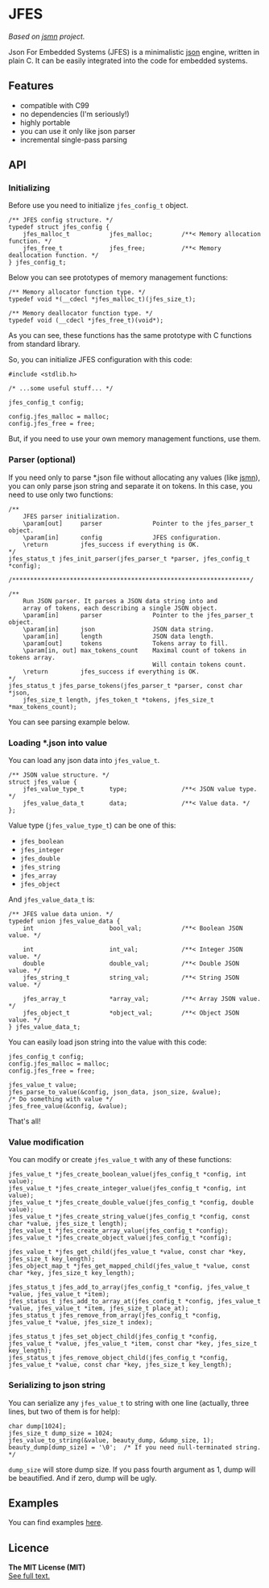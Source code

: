 # JFES
*Based on [jsmn](https://github.com/zserge/jsmn) project.*

Json For Embedded Systems (JFES) is a minimalistic [json](http://www.json.org/) engine, written in plain C. It can be easily integrated into the code for embedded systems.

## Features
* compatible with C99
* no dependencies (I'm seriously!)
* highly portable
* you can use it only like json parser
* incremental single-pass parsing

## API

### Initializing

Before use you need to initialize `jfes_config_t` object.
```
/** JFES config structure. */
typedef struct jfes_config {
    jfes_malloc_t           jfes_malloc;        /**< Memory allocation function. */
    jfes_free_t             jfes_free;          /**< Memory deallocation function. */
} jfes_config_t;
```

Below you can see prototypes of memory management functions:
```
/** Memory allocator function type. */
typedef void *(__cdecl *jfes_malloc_t)(jfes_size_t);

/** Memory deallocator function type. */
typedef void (__cdecl *jfes_free_t)(void*);
```
As you can see, these functions has the same prototype with C functions from standard library.

So, you can initialize JFES configuration with this code:
```
#include <stdlib.h>

/* ...some useful stuff... */

jfes_config_t config;

config.jfes_malloc = malloc;
config.jfes_free = free;
```

But, if you need to use your own memory management functions, use them.

### Parser (optional)

If you need only to parse *.json file without allocating any values (like [jsmn](https://github.com/zserge/jsmn)), you can only parse json string and separate it on tokens.
In this case, you need to use only two functions:
```
/**
    JFES parser initialization.
    \param[out]     parser              Pointer to the jfes_parser_t object.
    \param[in]      config              JFES configuration.
    \return         jfes_success if everything is OK.
*/
jfes_status_t jfes_init_parser(jfes_parser_t *parser, jfes_config_t *config);

/******************************************************************/

/**
    Run JSON parser. It parses a JSON data string into and
    array of tokens, each describing a single JSON object.
    \param[in]      parser              Pointer to the jfes_parser_t object.
    \param[in]      json                JSON data string.
    \param[in]      length              JSON data length.
    \param[out]     tokens              Tokens array to fill.
    \param[in, out] max_tokens_count    Maximal count of tokens in tokens array.
                                        Will contain tokens count.
    \return         jfes_success if everything is OK.
*/
jfes_status_t jfes_parse_tokens(jfes_parser_t *parser, const char *json,
    jfes_size_t length, jfes_token_t *tokens, jfes_size_t *max_tokens_count);
```

You can see parsing example below.

### Loading *.json into value

You can load any json data into `jfes_value_t`.

```
/** JSON value structure. */
struct jfes_value {
    jfes_value_type_t       type;               /**< JSON value type. */
    jfes_value_data_t       data;               /**< Value data. */
};
```

Value type (`jfes_value_type_t`) can be one of this:
* `jfes_boolean`
* `jfes_integer`
* `jfes_double`
* `jfes_string`
* `jfes_array`
* `jfes_object`

And `jfes_value_data_t` is:
```
/** JFES value data union. */
typedef union jfes_value_data {
    int                     bool_val;           /**< Boolean JSON value. */

    int                     int_val;            /**< Integer JSON value. */
    double                  double_val;         /**< Double JSON value. */
    jfes_string_t           string_val;         /**< String JSON value. */

    jfes_array_t            *array_val;         /**< Array JSON value. */
    jfes_object_t           *object_val;        /**< Object JSON value. */
} jfes_value_data_t;
```

You can easily load json string into the value with this code:
```
jfes_config_t config;
config.jfes_malloc = malloc;
config.jfes_free = free;

jfes_value_t value;
jfes_parse_to_value(&config, json_data, json_size, &value);
/* Do something with value */
jfes_free_value(&config, &value);
```
That's all!

### Value modification
You can modify or create `jfes_value_t` with any of these functions:
```
jfes_value_t *jfes_create_boolean_value(jfes_config_t *config, int value);
jfes_value_t *jfes_create_integer_value(jfes_config_t *config, int value);
jfes_value_t *jfes_create_double_value(jfes_config_t *config, double value);
jfes_value_t *jfes_create_string_value(jfes_config_t *config, const char *value, jfes_size_t length);
jfes_value_t *jfes_create_array_value(jfes_config_t *config);
jfes_value_t *jfes_create_object_value(jfes_config_t *config);

jfes_value_t *jfes_get_child(jfes_value_t *value, const char *key, jfes_size_t key_length);
jfes_object_map_t *jfes_get_mapped_child(jfes_value_t *value, const char *key, jfes_size_t key_length);

jfes_status_t jfes_add_to_array(jfes_config_t *config, jfes_value_t *value, jfes_value_t *item);
jfes_status_t jfes_add_to_array_at(jfes_config_t *config, jfes_value_t *value, jfes_value_t *item, jfes_size_t place_at);
jfes_status_t jfes_remove_from_array(jfes_config_t *config, jfes_value_t *value, jfes_size_t index);

jfes_status_t jfes_set_object_child(jfes_config_t *config, jfes_value_t *value, jfes_value_t *item, const char *key, jfes_size_t key_length);
jfes_status_t jfes_remove_object_child(jfes_config_t *config, jfes_value_t *value, const char *key, jfes_size_t key_length);
```

### Serializing to json string

You can serialize any `jfes_value_t` to string with one line (actually, three lines, but two of them is for help):
```
char dump[1024];
jfes_size_t dump_size = 1024;
jfes_value_to_string(&value, beauty_dump, &dump_size, 1);
beauty_dump[dump_size] = '\0';  /* If you need null-terminated string. */
```
`dump_size` will store dump size.
If you pass fourth argument as 1, dump will be beautified. And if zero, dump will be ugly.

## Examples
You can find examples [here](https://github.com/NeonMercury/jfes/tree/master/examples).

## Licence
**The MIT License (MIT)**  
[See full text.](https://github.com/NeonMercury/jfes/blob/master/LICENSE)
